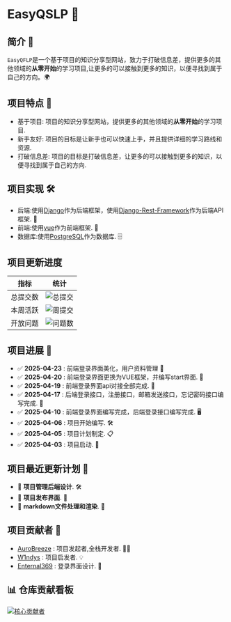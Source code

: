 # EasyQSLP 🚀

## 简介 🌟

`EasyQFLP`是一个基于项目的知识分享型网站，致力于打破信息差，提供更多的其他领域的**从零开始**的学习项目,让更多的可以接触到更多的知识，以便寻找到属于自己的方向。🌍

## 项目特点 🎯

- 基于项目: 项目的知识分享型网站，提供更多的其他领域的**从零开始**的学习项目.
- 新手友好: 项目的目标是让新手也可以快速上手，并且提供详细的学习路线和资源.
- 打破信息差: 项目的目标是打破信息差，让更多的可以接触到更多的知识，以便寻找到属于自己的方向.

## 项目实现 🛠️

- 后端:使用[Django](https://www.djangoproject.com/)作为后端框架，使用[Django-Rest-Framework](https://www.django-rest-framework.org/)作为后端API框架. 🐍
- 前端:使用[vue](https://cn.vuejs.org/)作为前端框架. 🎨
- 数据库:使用[PostgreSQL](https://www.postgresql.org/)作为数据库. 🗄️

## 项目更新进度

| 指标 | 统计                                                                          |
|------|-----------------------------------------------------------------------------|
| 总提交数 | ![总提交](https://img.shields.io/github/commit-activity/t/AuroBreeze/EasyQSLP) |
| 本周活跃 | ![周提交](https://img.shields.io/github/commit-activity/w/AuroBreeze/EasyQSLP) |
| 开放问题 | ![问题数](https://img.shields.io/github/issues/AuroBreeze/EasyQSLP)            |



## 项目进展 📅

- ✅ **2025-04-23** : 前端登录界面美化，用户资料管理 🎉
- ✅ **2025-04-20** : 前端登录界面更换为VUE框架，并编写start界面. 🎨
- ✅ **2025-04-19** : 前端登录界面api对接全部完成. 🎉
- ✅ **2025-04-17** : 后端登录接口，注册接口，邮箱发送接口，忘记密码接口编写完成. 🎉
- ✅ **2025-04-10** : 前端登录界面编写完成，后端登录接口编写完成. 🖥️
- ✅ **2025-04-06** : 项目开始编写. 🛠️
- ✅ **2025-04-05** : 项目计划制定. 📋
- ✅ **2025-04-03** : 项目启动. 🚀

## 项目最近更新计划 📝

- 🔄 **项目管理后端设计**. 🛠️
- 🔧 **项目发布界面**. 🎨
- 📧 **markdown文件处理和渲染**. 📨

## 项目贡献者 👥

- [AuroBreeze](https://github.com/AuroBreeze) : 项目发起者,全栈开发者. 🧑‍💻
- [W1ndys](https://github.com/W1ndys) : 项目启发者. 💡
- [Enternal369](https://github.com/Enternal369) : 登录界面设计. 🎨

## 📊 仓库贡献看板

[![核心贡献者](https://contrib.rocks/image?repo=AuroBreeze/EasyQFLP)](https://github.com/AuroBreeze/EasyQFLP/graphs/contributors)

